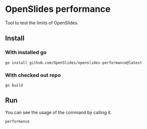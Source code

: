 # OpenSlides performance

Tool to test the limits of OpenSlides.


## Install

### With installed go

```
go install github.com/OpenSlides/openslides-performance@latest
```


### With checked out repo

```
go build
```


## Run

You can see the usage of the command by calling it.

```
performance
```
